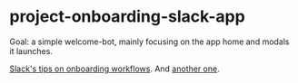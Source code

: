 # project-onboarding-slack-app

Goal: a simple welcome-bot, mainly focusing on the app home and modals it launches.

[Slack's tips on onboarding workflows](https://api.slack.com/start/designing/onboarding). And [another one](https://medium.com/slack-developer-blog/rolling-out-the-red-carpet-447f0509fe97).


